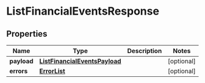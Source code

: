 # ListFinancialEventsResponse

## Properties
Name | Type | Description | Notes
------------ | ------------- | ------------- | -------------
**payload** | [**ListFinancialEventsPayload**](ListFinancialEventsPayload.md) |  |  [optional]
**errors** | [**ErrorList**](ErrorList.md) |  |  [optional]
